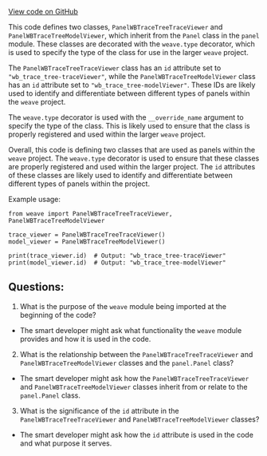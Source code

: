 [View code on GitHub](https://github.com/wandb/weave/weave/panels/panel_domain.py)

This code defines two classes, `PanelWBTraceTreeTraceViewer` and `PanelWBTraceTreeModelViewer`, which inherit from the `Panel` class in the `panel` module. These classes are decorated with the `weave.type` decorator, which is used to specify the type of the class for use in the larger `weave` project.

The `PanelWBTraceTreeTraceViewer` class has an `id` attribute set to `"wb_trace_tree-traceViewer"`, while the `PanelWBTraceTreeModelViewer` class has an `id` attribute set to `"wb_trace_tree-modelViewer"`. These IDs are likely used to identify and differentiate between different types of panels within the `weave` project.

The `weave.type` decorator is used with the `__override_name` argument to specify the type of the class. This is likely used to ensure that the class is properly registered and used within the larger `weave` project.

Overall, this code is defining two classes that are used as panels within the `weave` project. The `weave.type` decorator is used to ensure that these classes are properly registered and used within the larger project. The `id` attributes of these classes are likely used to identify and differentiate between different types of panels within the project. 

Example usage:

```
from weave import PanelWBTraceTreeTraceViewer, PanelWBTraceTreeModelViewer

trace_viewer = PanelWBTraceTreeTraceViewer()
model_viewer = PanelWBTraceTreeModelViewer()

print(trace_viewer.id)  # Output: "wb_trace_tree-traceViewer"
print(model_viewer.id)  # Output: "wb_trace_tree-modelViewer"
```
## Questions: 
 1. What is the purpose of the `weave` module being imported at the beginning of the code?
- The smart developer might ask what functionality the `weave` module provides and how it is used in the code.

2. What is the relationship between the `PanelWBTraceTreeTraceViewer` and `PanelWBTraceTreeModelViewer` classes and the `panel.Panel` class?
- The smart developer might ask how the `PanelWBTraceTreeTraceViewer` and `PanelWBTraceTreeModelViewer` classes inherit from or relate to the `panel.Panel` class.

3. What is the significance of the `id` attribute in the `PanelWBTraceTreeTraceViewer` and `PanelWBTraceTreeModelViewer` classes?
- The smart developer might ask how the `id` attribute is used in the code and what purpose it serves.